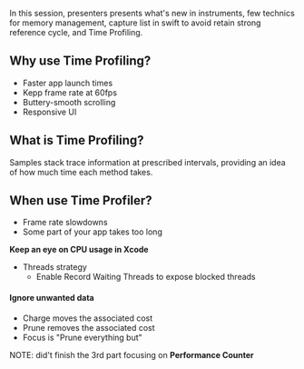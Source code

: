In this session, presenters presents what's new in instruments, few technics for memory management, capture list in swift to avoid retain strong reference cycle, and Time Profiling.

## Why use Time Profiling?
- Faster app launch times
- Kepp frame rate at 60fps
- Buttery-smooth scrolling
- Responsive UI

## What is Time Profiling?
Samples stack trace information at prescribed intervals, providing an idea of how much time each method takes.

## When use Time Profiler?
- Frame rate slowdowns
- Some part of your app takes too long

**Keep an eye on CPU usage in Xcode**

- Threads strategy
  - Enable Record Waiting Threads to expose blocked threads

#### Ignore unwanted data
- Charge moves the associated cost
- Prune removes the associated cost
- Focus is "Prune everything but"

NOTE: did't finish the 3rd part focusing on **Performance Counter**
